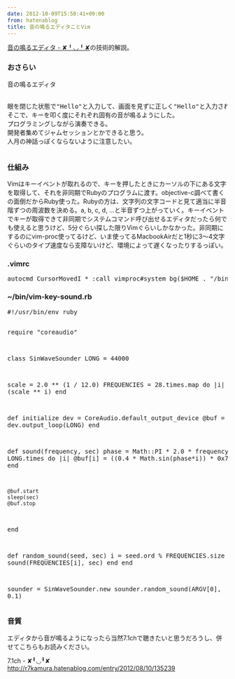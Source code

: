```yaml
---
date: 2012-10-09T15:50:41+09:00
from: hatenablog
title: 音の鳴るエディタことVim
---
```


<p><a href="http://r7kamura.hatenablog.com/entry/2012/08/27/015119">音の鳴るエディタ - ✘╹◡╹✘</a>の技術的解説。</p>

<div class="section">
    <h3>おさらい</h3>
    <pre class="code" data-unlink>音の鳴るエディタ

眼を閉じた状態で"Hello"と入力して、画面を見ずに正しく"Hello"と入力されていることを確認したい。
そこで、キーを叩く度にそれぞれ固有の音が鳴るようにした。
プログラミングしながら演奏できる。
開発者集めてジャムセッションとかできると思う。
人月の神話っぽくならないように注意したい。</pre>
</div>
<div class="section">
    <h3>仕組み</h3>
    <p>Vimはキーイベントが取れるので、キーを押したときにカーソルの下にある文字を取得して、それを非同期でRubyのプログラムに渡す。objective-c調べて書くの面倒だからRuby使った。Rubyの方は、文字列の文字コードと見て適当に半音階ずつの周波数を決める。a, b, c, d, ...と半音ずつ上がっていく。キーイベントでキーが取得できて非同期でシステムコマンド呼び出せるエディタだったら何でも使えると思うけど、5分ぐらい探した限りVimぐらいしかなかった。非同期にするのにvim-proc使ってるけど、いま使ってるMacbookAirだと1秒に3〜4文字ぐらいのタイプ速度なら支障ないけど、環境によって遅くなったりするっぽい。</p>

</div>
<div class="section">
    <h3>.vimrc</h3>
    <pre class="code" data-unlink>autocmd CursorMovedI * :call vimproc#system_bg($HOME . "/bin/vim-key-sound.rb '" . getline('.')[col('.') - 2] . "'")</pre>
</div>
<div class="section">
    <h3>~/bin/vim-key-sound.rb</h3>
    <pre class="code" data-unlink>#!/usr/bin/env ruby

require "coreaudio"

class SinWaveSounder
  LONG = 44000

  scale = 2.0 ** (1 / 12.0)
  FREQUENCIES = 28.times.map do |i|
    220 * (scale ** i)
  end

  def initialize
    dev = CoreAudio.default_output_device
    @buf = dev.output_loop(LONG)
  end

  def sound(frequency, sec)
    phase = Math::PI * 2.0 * frequency / LONG
    LONG.times do |i|
      @buf[i] = ((0.4 * Math.sin(phase*i)) * 0x7FFF).round
    end

    @buf.start
    sleep(sec)
    @buf.stop
  end

  def random_sound(seed, sec)
    i = seed.ord % FREQUENCIES.size
    sound(FREQUENCIES[i], sec)
  end
end

sounder = SinWaveSounder.new
sounder.random_sound(ARGV[0], 0.1)</pre>
</div>
<div class="section">
    <h3>音質</h3>
    <p>エディタから音が鳴るようになったら当然7.1chで聴きたいと思うだろうし、併せてこちらもお読みください。</p>
<p>7.1ch - ✘╹◡╹✘<br>
<a href="http://r7kamura.hatenablog.com/entry/2012/08/10/135239">http://r7kamura.hatenablog.com/entry/2012/08/10/135239</a></p>

</div>
